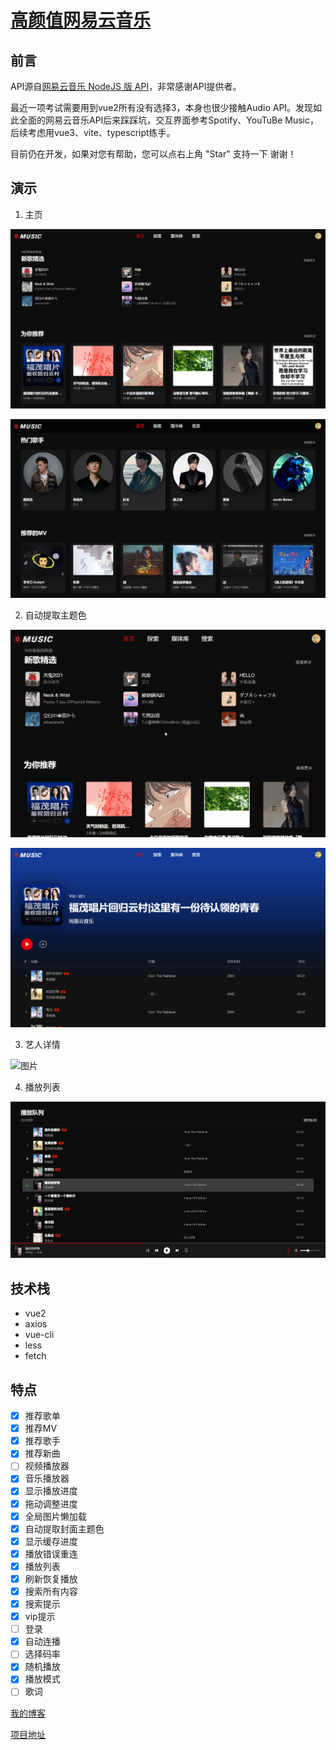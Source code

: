 # [高颜值网易云音乐](https://demo.zusheng.club/cloud_music/#/)

## 前言

API源自[网易云音乐 NodeJS 版 API](https://github.com/Binaryify/NeteaseCloudMusicApi)，非常感谢API提供者。

最近一项考试需要用到vue2所有没有选择3，本身也很少接触Audio API。发现如此全面的网易云音乐API后来踩踩坑，交互界面参考Spotify、YouTuBe Music，后续考虑用vue3、vite、typescript练手。

目前仍在开发，如果对您有帮助，您可以点右上角 "Star" 支持一下 谢谢！

## 演示

1. 主页

![图片](screenshots/01.png)

![图片](screenshots/02.png)

2. 自动提取主题色

![图片](screenshots/gif_02.gif)

![图片](screenshots/03.png)

3. 艺人详情

![图片](screenshots/gif_01.gif)

4. 播放列表

![图片](screenshots/05.png)

## 技术栈
* vue2
* axios
* vue-cli
* less
* fetch

## 特点

* [x] 推荐歌单
* [x] 推荐MV
* [x] 推荐歌手
* [x] 推荐新曲
* [ ] 视频播放器
* [x] 音乐播放器
* [x] 显示播放进度
* [x] 拖动调整进度
* [x] 全局图片懒加载
* [x] 自动提取封面主题色
* [x] 显示缓存进度
* [x] 播放错误重连
* [x] 播放列表
* [x] 刷新恢复播放
* [x] 搜索所有内容
* [x] 搜索提示
* [x] vip提示
* [ ] 登录
* [x] 自动连播
* [ ] 选择码率
* [x] 随机播放
* [x] 播放模式
* [ ] 歌词

[我的博客](https://zusheng.club)


[项目地址](https://demo.zusheng.club/cloud_music/#/)

